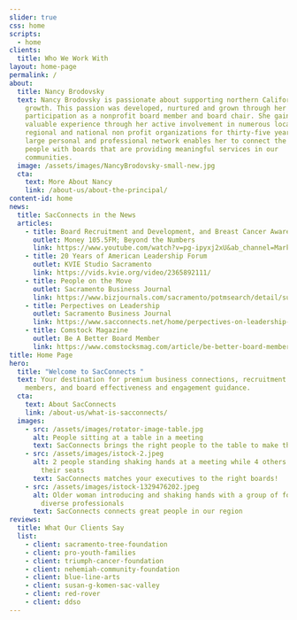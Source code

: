```yaml
---
slider: true
css: home
scripts:
  - home
clients:
  title: Who We Work With
layout: home-page
permalink: /
about:
  title: Nancy Brodovsky
  text: Nancy Brodovsky is passionate about supporting northern California's civic
    growth. This passion was developed, nurtured and grown through her active
    participation as a nonprofit board member and board chair. She gained
    valuable experience through her active involvement in numerous local,
    regional and national non profit organizations for thirty-five years. Her
    large personal and professional network enables her to connect the right
    people with boards that are providing meaningful services in our
    communities.
  image: /assets/images/NancyBrodovsky-small-new.jpg
  cta:
    text: More About Nancy
    link: /about-us/about-the-principal/
content-id: home
news:
  title: SacConnects in the News
  articles:
    - title: Board Recruitment and Development, and Breast Cancer Awareness
      outlet: Money 105.5FM; Beyond the Numbers
      link: https://www.youtube.com/watch?v=pg-ipyxj2xU&ab_channel=MarkBellows
    - title: 20 Years of American Leadership Forum
      outlet: KVIE Studio Sacramento
      link: https://vids.kvie.org/video/2365892111/
    - title: People on the Move
      outlet: Sacramento Business Journal
      link: https://www.bizjournals.com/sacramento/potmsearch/detail/submission/5408672/Nancy_Brodovsky
    - title: Perpectives on Leadership
      outlet: Sacramento Business Journal
      link: https://www.sacconnects.net/home/perpectives-on-leadership-1-1/
    - title: Comstock Magazine
      outlet: Be A Better Board Member
      link: https://www.comstocksmag.com/article/be-better-board-member
title: Home Page
hero:
  title: "Welcome to SacConnects "
  text: Your destination for premium business connections, recruitment of board
    members, and board effectiveness and engagement guidance.
  cta:
    text: About SacConnects
    link: /about-us/what-is-sacconnects/
  images:
    - src: /assets/images/rotator-image-table.jpg
      alt: People sitting at a table in a meeting
      text: SacConnects brings the right people to the table to make things happen!
    - src: /assets/images/istock-2.jpeg
      alt: 2 people standing shaking hands at a meeting while 4 others are clapping at
        their seats
      text: SacConnects matches your executives to the right boards!
    - src: /assets/images/istock-1329476202.jpeg
      alt: Older woman introducing and shaking hands with a group of four young
        diverse professionals
      text: SacConnects connects great people in our region
reviews:
  title: What Our Clients Say
  list:
    - client: sacramento-tree-foundation
    - client: pro-youth-families
    - client: triumph-cancer-foundation
    - client: nehemiah-community-foundation
    - client: blue-line-arts
    - client: susan-g-komen-sac-valley
    - client: red-rover
    - client: ddso
---
```

